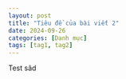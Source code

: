 ```yaml
---
layout: post
title: "Tiêu đề của bài viết 2"
date: 2024-09-26
categories: [Danh mục]
tags: [tag1, tag2]
---
```

Test
sâd
